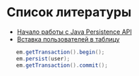 # Список литературы 

- [Начало работы с Java Persistence API](https://www.tune-it.ru/web/vnik/home/-/blogs/начало-работы-с-java-persistence-api)
- [Вставка пользователей в таблицу](https://stackoverflow.com/questions/4967852/how-to-insert-values-into-database-using-queries-using-entity-manager-persisten)

 ```java
    em.getTransaction().begin();
    em.persist(user);
    em.getTransaction().commit();
 ```   
